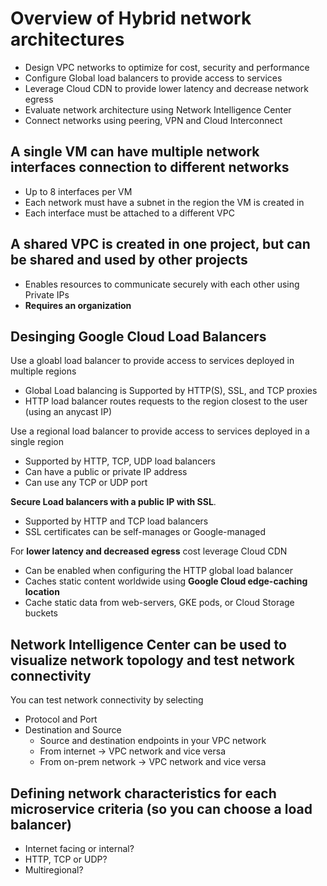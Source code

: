 # Overview of Hybrid network architectures
- Design VPC networks to optimize for cost, security and performance
- Configure Global load balancers to provide access to services
- Leverage Cloud CDN to provide lower latency and decrease network egress
- Evaluate network architecture using Network Intelligence Center
- Connect networks using peering, VPN and Cloud Interconnect

## A single VM can have multiple network interfaces connection to different networks
- Up to 8 interfaces per VM
- Each network must have a subnet in the region the VM is created in
- Each interface must be attached to a different VPC

## A shared VPC is created in one project, but can be shared and used by other projects
- Enables resources to communicate securely with each other using Private IPs
- **Requires an organization**

## Desinging Google Cloud Load Balancers
Use a gloabl load balancer to provide access to services deployed in multiple regions
- Global Load balancing is Supported by HTTP(S), SSL, and TCP proxies
- HTTP load balancer routes requests to the region closest to the user (using an anycast IP)

Use a regional load balancer to provide access to services deployed in a single region
- Supported by HTTP, TCP, UDP load balancers
- Can have a public or private IP address
- Can use any TCP or UDP port

**Secure Load balancers with a public IP with SSL**.
- Supported by HTTP and TCP load balancers
- SSL certificates can be self-manages or Google-managed

For **lower latency and decreased egress** cost leverage Cloud CDN
- Can be enabled when configuring the HTTP global load balancer
- Caches static content worldwide using **Google Cloud edge-caching location**
- Cache static data from web-servers, GKE pods, or Cloud Storage buckets

## Network Intelligence Center can be used to visualize network topology and test network connectivity
You can test network connectivity by selecting
- Protocol and Port
- Destination and Source 
  - Source and destination endpoints in your VPC network
  - From internet -> VPC network and vice versa
  - From on-prem network -> VPC network and vice versa   

## Defining network characteristics for each microservice criteria (so you can choose a load balancer)
- Internet facing or internal?
- HTTP, TCP or UDP?
- Multiregional?


